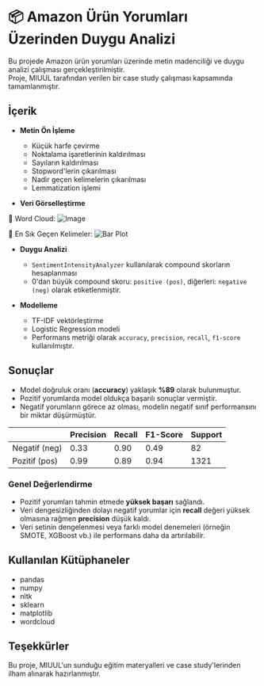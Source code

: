 # 📦 Amazon Ürün Yorumları Üzerinden Duygu Analizi

Bu projede Amazon ürün yorumları üzerinde metin madenciliği ve duygu analizi çalışması gerçekleştirilmiştir.  
Proje, MIUUL tarafından verilen bir case study çalışması kapsamında tamamlanmıştır.

## İçerik

- **Metin Ön İşleme**
  - Küçük harfe çevirme
  - Noktalama işaretlerinin kaldırılması
  - Sayıların kaldırılması
  - Stopword'lerin çıkarılması
  - Nadir geçen kelimelerin çıkarılması
  - Lemmatization işlemi
  
- **Veri Görselleştirme**

📌 Word Cloud:
![Image](https://github.com/user-attachments/assets/008b2c6a-e35f-4fa5-86e6-58e9efb827eb)

📌 En Sık Geçen Kelimeler:
![Bar Plot](./images/barplot.png)

- **Duygu Analizi**
  - `SentimentIntensityAnalyzer` kullanılarak compound skorların hesaplanması
  - 0'dan büyük compound skoru: `positive (pos)`, diğerleri: `negative (neg)` olarak etiketlenmiştir.

- **Modelleme**
  - TF-IDF vektörleştirme
  - Logistic Regression modeli
  - Performans metriği olarak `accuracy`, `precision`, `recall`, `f1-score` kullanılmıştır.

## Sonuçlar

- Model doğruluk oranı (**accuracy**) yaklaşık **%89** olarak bulunmuştur.
- Pozitif yorumlarda model oldukça başarılı sonuçlar vermiştir.
- Negatif yorumların görece az olması, modelin negatif sınıf performansını bir miktar düşürmüştür.

|              | Precision | Recall | F1-Score | Support |
|--------------|-----------|--------|----------|---------|
| Negatif (neg) | 0.33      | 0.90   | 0.49     | 82      |
| Pozitif (pos) | 0.99      | 0.89   | 0.94     | 1321    |

### Genel Değerlendirme

- Pozitif yorumları tahmin etmede **yüksek başarı** sağlandı.
- Veri dengesizliğinden dolayı negatif yorumlar için **recall** değeri yüksek olmasına rağmen **precision** düşük kaldı.
- Veri setinin dengelenmesi veya farklı model denemeleri (örneğin SMOTE, XGBoost vb.) ile performans daha da artırılabilir.

## Kullanılan Kütüphaneler

- pandas
- numpy
- nltk
- sklearn
- matplotlib
- wordcloud

## Teşekkürler

Bu proje, MIUUL'un sunduğu eğitim materyalleri ve case study'lerinden ilham alınarak hazırlanmıştır.
